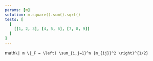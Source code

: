 ```yaml
---
params: [m]
solution: m.square().sum().sqrt()
tests: [
  [
    [[1, 2, 3], [4, 5, 6], [7, 8, 9]]
  ]
]
---
```


math`\| m \|_F = \left( \sum_{i,j=1}^n {m_{ij}}^2 \right)^{1/2}`
